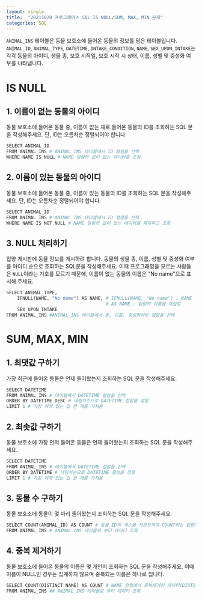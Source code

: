 ```yaml
---
layout: single
title:  "20211020 프로그래머스 SQL IS NULL/SUM, MAX, MIN 문제"
categories: SQL
---
```


`ANIMAL_INS` 테이블은 동물 보호소에 들어온 동물의 정보를 담은 테이블입니다. `ANIMAL_ID`, `ANIMAL_TYPE`, `DATETIME`, `INTAKE_CONDITION`, `NAME`, `SEX_UPON_INTAKE`는 각각 동물의 아이디, 생물 종, 보호 시작일, 보호 시작 시 상태, 이름, 성별 및 중성화 여부를 나타냅니다.

# IS NULL

## 1. 이름이 없는 동물의 아이디

동물 보호소에 들어온 동물 중, 이름이 없는 채로 들어온 동물의 ID를 조회하는 SQL 문을 작성해주세요. 단, ID는 오름차순 정렬되어야 합니다.


```python
SELECT ANIMAL_ID
FROM ANIMAL_INS # ANIMAL_INS 테이블에서 ID 컬럼을 선택
WHERE NAME IS NULL # NAME 컬럼의 값이 없는 데이터를 조회
```

## 2. 이름이 있는 동물의 아이디

동물 보호소에 들어온 동물 중, 이름이 있는 동물의 ID를 조회하는 SQL 문을 작성해주세요. 단, ID는 오름차순 정렬되어야 합니다.


```python
SELECT ANIMAL_ID
FROM ANIMAL_INS # ANIMAL_INS 테이블에서 ID 컬럼을 선택
WHERE NAME IS NOT NULL # NAME 컬럼의 값이 없는 데이터를 제외하고 조회
```

## 3. NULL 처리하기

입양 게시판에 동물 정보를 게시하려 합니다. 동물의 생물 종, 이름, 성별 및 중성화 여부를 아이디 순으로 조회하는 SQL문을 작성해주세요. 이때 프로그래밍을 모르는 사람들은 `NULL`이라는 기호를 모르기 때문에, 이름이 없는 동물의 이름은 "No name"으로 표시해 주세요.


```python
SELECT ANIMAL_TYPE, 
    IFNULL(NAME, "No name") AS NAME, # IFNULL(NAME, "No name") : NAME 컬럼에서 결측치를 'No name'으로 변환, 
                                     # AS NAME : 컬럼의 이름을 재설정
    SEX_UPON_INTAKE
FROM ANIMAL_INS #ANIMAL_INS 테이블에서 종, 이름, 중성화여부 컬럼을 선택
```

# SUM, MAX, MIN

## 1. 최댓값 구하기

가장 최근에 들어온 동물은 언제 들어왔는지 조회하는 SQL 문을 작성해주세요.


```python
SELECT DATETIME
FROM ANIMAL_INS # 테이블에서 DATETIME 컬럼을 선택
ORDER BY DATETIME DESC # 내림차순으로 DATETIME 컬럼을 정렬
LIMIT 1 # 가장 위에 있는 값 한 개를 가져옴
```

## 2. 최솟값 구하기

동물 보호소에 가장 먼저 들어온 동물은 언제 들어왔는지 조회하는 SQL 문을 작성해주세요.


```python
SELECT DATETIME
FROM ANIMAL_INS # 테이블에서 DATETIME 컬럼을 선택
ORDER BY DATETIME # 내림차순으로 DATETIME 컬럼을 정렬
LIMIT 1 # 가장 위에 있는 값 한 개를 가져옴
```

## 3. 동물 수 구하기
동물 보호소에 동물이 몇 마리 들어왔는지 조회하는 SQL 문을 작성해주세요.

```python
SELECT COUNT(ANIMAL_ID) AS COUNT # 동물 ID의 개수를 카운드하여 COUNT라는 컬럼에 저장
FROM ANIMAL_INS # ANIMAL_INS 테이블로 부터 데이터 조회
```

## 4. 중복 제거하기

동물 보호소에 들어온 동물의 이름은 몇 개인지 조회하는 SQL 문을 작성해주세요. 이때 이름이 NULL인 경우는 집계하지 않으며 중복되는 이름은 하나로 칩니다.


```python
SELECT COUNT(DISTINCT NAME) AS COUNT # NAME 컬럼에서 중복제거된 데이터(DISTINCT NAME)를 가지고 개수를 count
FROM ANIMAL_INS ## ANIMAL_INS 테이블로 부터 데이터 조회
```
